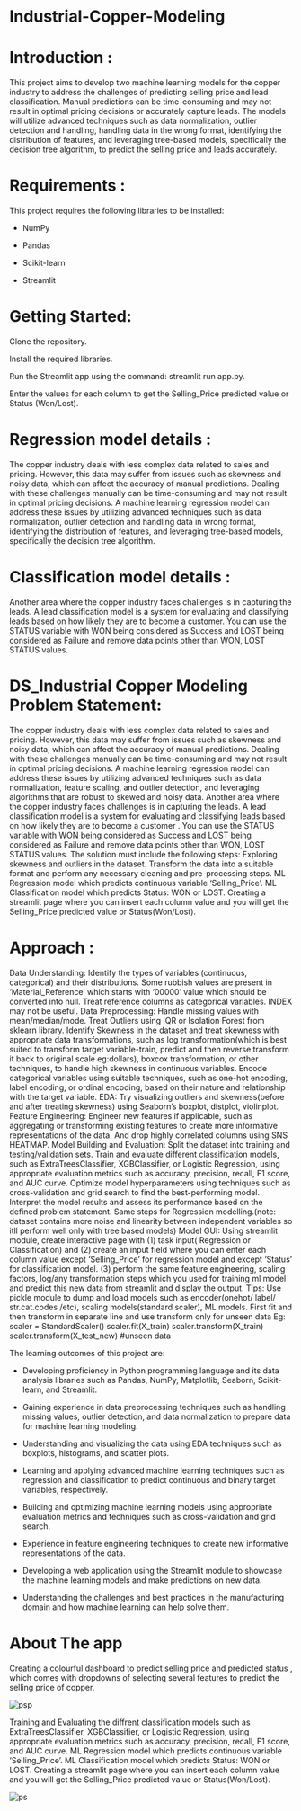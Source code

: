 # Industrial-Copper-Modeling

# Introduction :
This project aims to develop two machine learning models for the copper industry to address the challenges of predicting selling price and lead classification. Manual predictions can be time-consuming and may not result in optimal pricing decisions or accurately capture leads. The models will utilize advanced techniques such as data normalization, outlier detection and handling, handling data in the wrong format, identifying the distribution of features, and leveraging tree-based models, specifically the decision tree algorithm, to predict the selling price and leads accurately.

# Requirements :
This project requires the following libraries to be installed:

* NumPy

* Pandas

* Scikit-learn

* Streamlit

# Getting Started:

Clone the repository.

Install the required libraries.

Run the Streamlit app using the command: streamlit run app.py.

Enter the values for each column to get the Selling_Price predicted value or Status (Won/Lost).

# Regression model details :
The copper industry deals with less complex data related to sales and pricing. However, this data may suffer from issues such as skewness and noisy data, which can affect the accuracy of manual predictions. Dealing with these challenges manually can be time-consuming and may not result in optimal pricing decisions. A machine learning regression model can address these issues by utilizing advanced techniques such as data normalization, outlier detection and handling data in wrong format, identifying the distribution of features, and leveraging tree-based models, specifically the decision tree algorithm.

# Classification model details :
Another area where the copper industry faces challenges is in capturing the leads. A lead classification model is a system for evaluating and classifying leads based on how likely they are to become a customer. You can use the STATUS variable with WON being considered as Success and LOST being considered as Failure and remove data points other than WON, LOST STATUS values.

# DS_Industrial Copper Modeling Problem Statement: 
The copper industry deals with less complex data related to sales and pricing. However, this data may suffer from issues such as skewness and noisy data, which can affect the accuracy of manual predictions. Dealing with these challenges manually can be time-consuming and may not result in optimal pricing decisions. A machine learning regression model can address these issues by utilizing advanced techniques such as data normalization, feature scaling, and outlier detection, and leveraging algorithms that are robust to skewed and noisy data. Another area where the copper industry faces challenges is in capturing the leads. A lead classification model is a system for evaluating and classifying leads based on how likely they are to become a customer . You can use the STATUS variable with WON being considered as Success and LOST being considered as Failure and remove data points other than WON, LOST STATUS values. The solution must include the following steps: Exploring skewness and outliers in the dataset. Transform the data into a suitable format and perform any necessary cleaning and pre-processing steps. ML Regression model which predicts continuous variable ‘Selling_Price’. ML Classification model which predicts Status: WON or LOST. Creating a streamlit page where you can insert each column value and you will get the Selling_Price predicted value or Status(Won/Lost).

# Approach :
Data Understanding: Identify the types of variables (continuous, categorical) and their distributions. Some rubbish values are present in ‘Material_Reference’ which starts with ‘00000’ value which should be converted into null. Treat reference columns as categorical variables. INDEX may not be useful. Data Preprocessing: Handle missing values with mean/median/mode. Treat Outliers using IQR or Isolation Forest from sklearn library. Identify Skewness in the dataset and treat skewness with appropriate data transformations, such as log transformation(which is best suited to transform target variable-train, predict and then reverse transform it back to original scale eg:dollars), boxcox transformation, or other techniques, to handle high skewness in continuous variables. Encode categorical variables using suitable techniques, such as one-hot encoding, label encoding, or ordinal encoding, based on their nature and relationship with the target variable. EDA: Try visualizing outliers and skewness(before and after treating skewness) using Seaborn’s boxplot, distplot, violinplot. Feature Engineering: Engineer new features if applicable, such as aggregating or transforming existing features to create more informative representations of the data. And drop highly correlated columns using SNS HEATMAP. Model Building and Evaluation: Split the dataset into training and testing/validation sets. Train and evaluate different classification models, such as ExtraTreesClassifier, XGBClassifier, or Logistic Regression, using appropriate evaluation metrics such as accuracy, precision, recall, F1 score, and AUC curve. Optimize model hyperparameters using techniques such as cross-validation and grid search to find the best-performing model. Interpret the model results and assess its performance based on the defined problem statement. Same steps for Regression modelling.(note: dataset contains more noise and linearity between independent variables so itll perform well only with tree based models) Model GUI: Using streamlit module, create interactive page with (1) task input( Regression or Classification) and (2) create an input field where you can enter each column value except ‘Selling_Price’ for regression model and except ‘Status’ for classification model. (3) perform the same feature engineering, scaling factors, log/any transformation steps which you used for training ml model and predict this new data from streamlit and display the output. Tips: Use pickle module to dump and load models such as encoder(onehot/ label/ str.cat.codes /etc), scaling models(standard scaler), ML models. First fit and then transform in separate line and use transform only for unseen data Eg: scaler = StandardScaler() scaler.fit(X_train) scaler.transform(X_train) scaler.transform(X_test_new) #unseen data

The learning outcomes of this project are:

* Developing proficiency in Python programming language and its data analysis libraries such as Pandas, NumPy, Matplotlib, Seaborn, Scikit-learn, and Streamlit.

* Gaining experience in data preprocessing techniques such as handling missing values, outlier detection, and data normalization to prepare data for machine learning modeling.

* Understanding and visualizing the data using EDA techniques such as boxplots, histograms, and scatter plots.

* Learning and applying advanced machine learning techniques such as regression and classification to predict continuous and binary target variables, respectively.

* Building and optimizing machine learning models using appropriate evaluation metrics and techniques such as cross-validation and grid search.

* Experience in feature engineering techniques to create new informative representations of the data.

* Developing a web application using the Streamlit module to showcase the machine learning models and make predictions on new data.

* Understanding the challenges and best practices in the manufacturing domain and how machine learning can help solve them.

# About The app 

Creating a colourful dashboard to predict selling price and predicted status , which comes with dropdowns of selecting several features to predict the selling price of copper.

![psp](https://github.com/Clintonnick3/Industrial-Copper-Modeling/assets/129974527/2fa726ee-9591-45eb-af3e-78e382e61032)

Training and Evaluating the diffrent classification models such as ExtraTreesClassifier, XGBClassifier, or Logistic Regression, using appropriate evaluation metrics such as accuracy, precision, recall, F1 score, and AUC curve. ML Regression model which predicts continuous variable ‘Selling_Price’. ML Classification model which predicts Status: WON or LOST. Creating a streamlit page where you can insert each column value and you will get the Selling_Price predicted value or Status(Won/Lost).

![ps](https://github.com/Clintonnick3/Industrial-Copper-Modeling/assets/129974527/f6d4090d-d686-47b3-a2dc-d00e2b33cd46)



